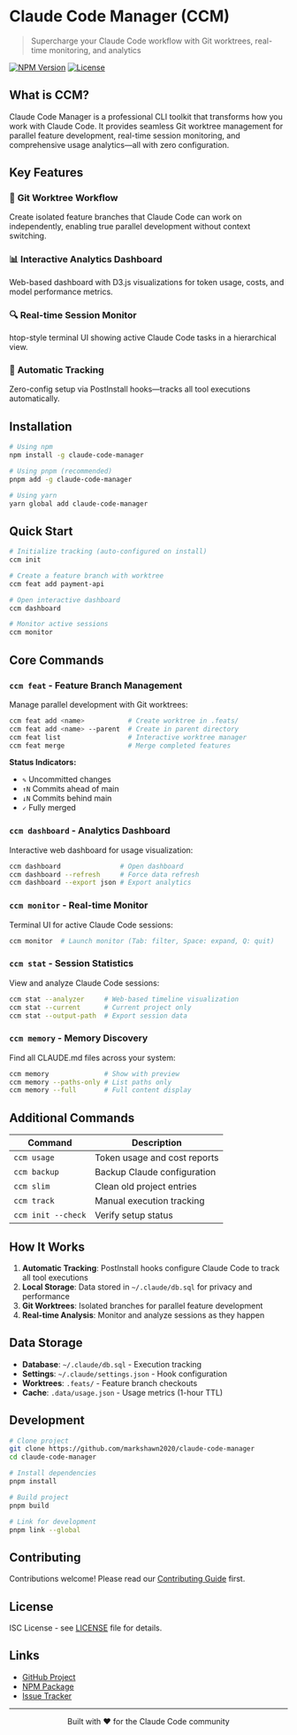 # Claude Code Manager (CCM)

> Supercharge your Claude Code workflow with Git worktrees, real-time monitoring, and analytics

[![NPM Version](https://img.shields.io/npm/v/claude-code-manager)](https://www.npmjs.com/package/claude-code-manager)
[![License](https://img.shields.io/npm/l/claude-code-manager)](LICENSE)

## What is CCM?

Claude Code Manager is a professional CLI toolkit that transforms how you work with Claude Code. It provides seamless Git worktree management for parallel feature development, real-time session monitoring, and comprehensive usage analytics—all with zero configuration.

## Key Features

### 🌳 **Git Worktree Workflow**
Create isolated feature branches that Claude Code can work on independently, enabling true parallel development without context switching.

### 📊 **Interactive Analytics Dashboard** 
Web-based dashboard with D3.js visualizations for token usage, costs, and model performance metrics.

### 🔍 **Real-time Session Monitor**
htop-style terminal UI showing active Claude Code tasks in a hierarchical view.

### 💾 **Automatic Tracking**
Zero-config setup via PostInstall hooks—tracks all tool executions automatically.

## Installation

```bash
# Using npm
npm install -g claude-code-manager

# Using pnpm (recommended)
pnpm add -g claude-code-manager

# Using yarn
yarn global add claude-code-manager
```

## Quick Start

```bash
# Initialize tracking (auto-configured on install)
ccm init

# Create a feature branch with worktree
ccm feat add payment-api

# Open interactive dashboard
ccm dashboard

# Monitor active sessions
ccm monitor
```

## Core Commands

### `ccm feat` - Feature Branch Management

Manage parallel development with Git worktrees:

```bash
ccm feat add <name>           # Create worktree in .feats/
ccm feat add <name> --parent  # Create in parent directory  
ccm feat list                 # Interactive worktree manager
ccm feat merge                # Merge completed features
```

**Status Indicators:**
- `✎` Uncommitted changes
- `↑N` Commits ahead of main
- `↓N` Commits behind main
- `✓` Fully merged

### `ccm dashboard` - Analytics Dashboard

Interactive web dashboard for usage visualization:

```bash
ccm dashboard               # Open dashboard
ccm dashboard --refresh     # Force data refresh
ccm dashboard --export json # Export analytics
```

### `ccm monitor` - Real-time Monitor

Terminal UI for active Claude Code sessions:

```bash
ccm monitor  # Launch monitor (Tab: filter, Space: expand, Q: quit)
```

### `ccm stat` - Session Statistics

View and analyze Claude Code sessions:

```bash
ccm stat --analyzer     # Web-based timeline visualization
ccm stat --current      # Current project only
ccm stat --output-path  # Export session data
```

### `ccm memory` - Memory Discovery

Find all CLAUDE.md files across your system:

```bash
ccm memory              # Show with preview
ccm memory --paths-only # List paths only
ccm memory --full       # Full content display
```

## Additional Commands

| Command | Description |
|---------|-------------|
| `ccm usage` | Token usage and cost reports |
| `ccm backup` | Backup Claude configuration |
| `ccm slim` | Clean old project entries |
| `ccm track` | Manual execution tracking |
| `ccm init --check` | Verify setup status |

## How It Works

1. **Automatic Tracking**: PostInstall hooks configure Claude Code to track all tool executions
2. **Local Storage**: Data stored in `~/.claude/db.sql` for privacy and performance
3. **Git Worktrees**: Isolated branches for parallel feature development
4. **Real-time Analysis**: Monitor and analyze sessions as they happen

## Data Storage

- **Database**: `~/.claude/db.sql` - Execution tracking
- **Settings**: `~/.claude/settings.json` - Hook configuration
- **Worktrees**: `.feats/` - Feature branch checkouts
- **Cache**: `.data/usage.json` - Usage metrics (1-hour TTL)

## Development

```bash
# Clone project
git clone https://github.com/markshawn2020/claude-code-manager
cd claude-code-manager

# Install dependencies
pnpm install

# Build project
pnpm build

# Link for development
pnpm link --global
```

## Contributing

Contributions welcome! Please read our [Contributing Guide](CONTRIBUTING.md) first.

## License

ISC License - see [LICENSE](LICENSE) file for details.

## Links

- [GitHub Project](https://github.com/markshawn2020/claude-code-manager)
- [NPM Package](https://www.npmjs.com/package/claude-code-manager)
- [Issue Tracker](https://github.com/markshawn2020/claude-code-manager/issues)

---

<p align="center">Built with ❤️ for the Claude Code community</p>